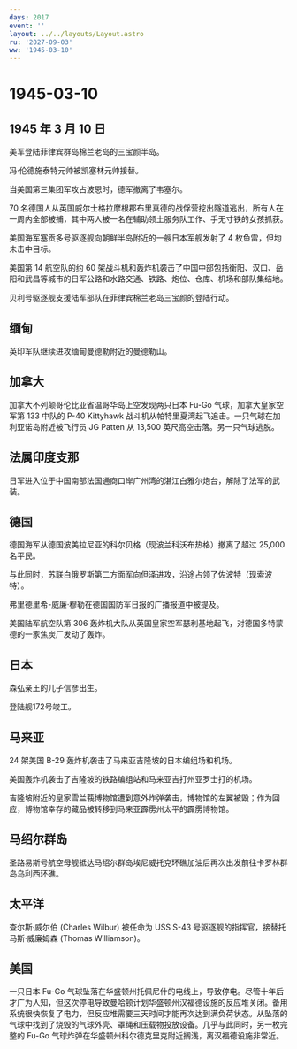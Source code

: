 ```yaml
---
days: 2017
event: ''
layout: ../../layouts/Layout.astro
ru: '2027-09-03'
ww: '1945-03-10'
---
```


# 1945-03-10

## 1945 年 3 月 10 日

美军登陆菲律宾群岛棉兰老岛的三宝颜半岛。

冯·伦德施泰特元帅被凯塞林元帅接替。

当美国第三集团军攻占波恩时，德军撤离了韦塞尔。

70
名德国人从英国威尔士格拉摩根郡布里真德的战俘营挖出隧道逃出，所有人在一周内全部被捕，其中两人被一名在辅助领土服务队工作、手无寸铁的女孩抓获。

美国海军塞贡多号驱逐舰向朝鲜半岛附近的一艘日本军舰发射了 4
枚鱼雷，但均未击中目标。

美国第 14 航空队的约 60
架战斗机和轰炸机袭击了中国中部包括衡阳、汉口、岳阳和武昌等城市的日军公路和水路交通、铁路、炮位、仓库、机场和部队集结地。

贝利号驱逐舰支援陆军部队在菲律宾棉兰老岛三宝颜的登陆行动。

## 缅甸

英印军队继续进攻缅甸曼德勒附近的曼德勒山。

## 加拿大

加拿大不列颠哥伦比亚省温哥华岛上空发现两只日本 Fu-Go
气球，加拿大皇家空军第 133 中队的 P-40 Kittyhawk
战斗机从帕特里夏湾起飞追击。一只气球在加利亚诺岛附近被飞行员 JG Patten
从 13,500 英尺高空击落。另一只气球逃脱。

## 法属印度支那

日军进入位于中国南部法国通商口岸广州湾的湛江白雅尔炮台，解除了法军的武装。

## 德国

德国海军从德国波美拉尼亚的科尔贝格（现波兰科沃布热格）撤离了超过 25,000
名平民。

与此同时，苏联白俄罗斯第二方面军向但泽进攻，沿途占领了佐波特（现索波特）。

弗里德里希-威廉·穆勒在德国国防军日报的广播报道中被提及。

美国陆军航空队第 306
轰炸机大队从英国皇家空军瑟利基地起飞，对德国多特蒙德的一家焦炭厂发动了轰炸。

## 日本

森弘亲王的儿子信彦出生。

登陆舰172号竣工。

## 马来亚

24 架美国 B-29 轰炸机袭击了马来亚吉隆坡的日本编组场和机场。

美国轰炸机袭击了吉隆坡的铁路编组站和马来亚吉打州亚罗士打的机场。

吉隆坡附近的皇家雪兰莪博物馆遭到意外炸弹袭击，博物馆的左翼被毁；作为回应，博物馆幸存的藏品被转移到马来亚霹雳州太平的霹雳博物馆。

## 马绍尔群岛

圣路易斯号航空母舰抵达马绍尔群岛埃尼威托克环礁加油后再次出发前往卡罗林群岛乌利西环礁。

## 太平洋

查尔斯·威尔伯 (Charles Wilbur) 被任命为 USS S-43
号驱逐舰的指挥官，接替托马斯·威廉姆森 (Thomas Williamson)。

## 美国

一只日本 Fu-Go
气球坠落在华盛顿州托佩尼什的电线上，导致停电。尽管十年后才广为人知，但这次停电导致曼哈顿计划华盛顿州汉福德设施的反应堆关闭。备用系统很快恢复了电力，但反应堆需要三天时间才能再次达到满负荷状态。从坠落的气球中找到了烧毁的气球外壳、罩绳和压载物投放设备。几乎与此同时，另一枚完整的
Fu-Go 气球炸弹在华盛顿州科尔德克里克附近搁浅，离汉福德设施非常近。